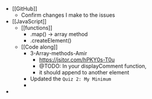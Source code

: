 - [[GitHub]]
	- Confirm changes I make to the issues
- [[JavaScript]]
	- [[functions]]
		- .map() -> array method
		- .createElement()
	- [[Code along]]
		- 3-Array-methods-Amir
			- https://jsitor.com/hPKY0s-T0u
			- @TODO: In your displayComment function,
			- it should append to another element
		- Updated the `Quiz 2: My Minimum`
		-
-